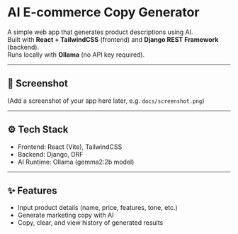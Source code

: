 # AI E-commerce Copy Generator

A simple web app that generates product descriptions using AI.  
Built with **React + TailwindCSS** (frontend) and **Django REST Framework** (backend).  
Runs locally with **Ollama** (no API key required).

---

## 📸 Screenshot
(Add a screenshot of your app here later, e.g. `docs/screenshot.png`)

---

## ⚙️ Tech Stack
- Frontend: React (Vite), TailwindCSS  
- Backend: Django, DRF  
- AI Runtime: Ollama (gemma2:2b model)

---

## ✨ Features
- Input product details (name, price, features, tone, etc.)  
- Generate marketing copy with AI  
- Copy, clear, and view history of generated results  
